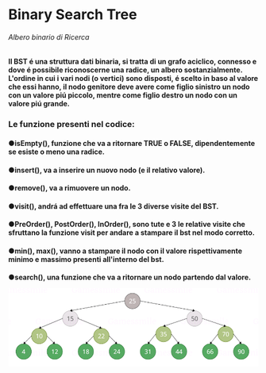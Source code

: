 <html>
<h1>Binary Search Tree</h>
<h6>Albero binario di Ricerca</h><br>


<h4>Il BST é una struttura dati binaria, si tratta di un grafo aciclico, connesso e dove é possibile riconoscerne una radice, un albero sostanzialmente.<br>L'ordine in cui i vari nodi (o vertici) sono disposti, é scelto in baso al valore che essi hanno, il nodo genitore deve avere come figlio sinistro un nodo con un valore piú piccolo, mentre come figlio destro un nodo con un valore piú grande.</h>

<h3>Le funzione presenti nel codice:</h>
<h4>●isEmpty(), funzione che va a ritornare TRUE o FALSE, dipendentemente se esiste o meno una radice.</h>
<h4>●insert(), va a inserire un nuovo nodo (e il relativo valore).</h>
<h4>●remove(), va a rimuovere un nodo.</h>
<h4>●visit(), andrá ad effettuare una fra le 3 diverse visite del BST.</h>
<h4>●PreOrder(), PostOrder(), InOrder(), sono tute e 3 le relative visite che sfruttano la funzione visit per andare a stampare il bst nel modo corretto.</h>
<h4>●min(), max(), vanno a stampare il nodo con il valore rispettivamente minimo e massimo presenti all'interno del bst.</h>
<h4>●search(), una funzione che va a ritornare un nodo partendo dal valore.</h>

![BST_used_in_the_example](BST_used_in_the_example.png)
</html>
